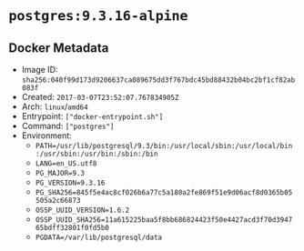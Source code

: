 # `postgres:9.3.16-alpine`

## Docker Metadata

- Image ID: `sha256:040f99d173d9206637ca089675dd3f767bdc45bd88432b04bc2bf1cf82ab083f`
- Created: `2017-03-07T23:52:07.767834905Z`
- Arch: `linux`/`amd64`
- Entrypoint: `["docker-entrypoint.sh"]`
- Command: `["postgres"]`
- Environment:
  - `PATH=/usr/lib/postgresql/9.3/bin:/usr/local/sbin:/usr/local/bin:/usr/sbin:/usr/bin:/sbin:/bin`
  - `LANG=en_US.utf8`
  - `PG_MAJOR=9.3`
  - `PG_VERSION=9.3.16`
  - `PG_SHA256=845f5e4ac8cf026b6a77c5a180a2fe869f51e9d06acf8d0365b05505a2c66873`
  - `OSSP_UUID_VERSION=1.6.2`
  - `OSSP_UUID_SHA256=11a615225baa5f8bb686824423f50e4427acd3f70d394765bdff32801f0fd5b0`
  - `PGDATA=/var/lib/postgresql/data`
